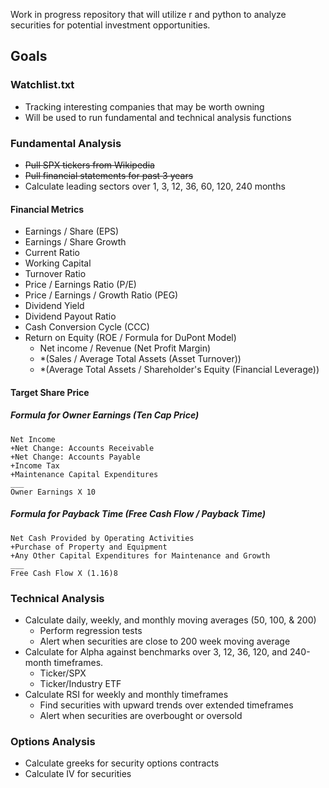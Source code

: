 Work in progress repository that will utilize r and python to analyze securities for potential investment opportunities.

## Goals
### Watchlist.txt
  * Tracking interesting companies that may be worth owning
  * Will be used to run fundamental and technical analysis functions 
### Fundamental Analysis
  * ~~Pull SPX tickers from Wikipedia~~
  * ~~Pull financial statements for past 3 years~~
  * Calculate leading sectors over 1, 3, 12, 36, 60, 120, 240 months
#### Financial Metrics
  * Earnings / Share (EPS)
  * Earnings / Share Growth
  * Current Ratio
  * Working Capital
  * Turnover Ratio
  * Price / Earnings Ratio (P/E)
  * Price / Earnings / Growth Ratio (PEG)
  * Dividend Yield
  * Dividend Payout Ratio
  * Cash Conversion Cycle (CCC)
  * Return on Equity (ROE / Formula for DuPont Model)
    + Net income / Revenue (Net Profit Margin)
    + *(Sales / Average Total Assets (Asset Turnover))
    + *(Average Total Assets / Shareholder's Equity (Financial Leverage))
#### Target Share Price
  ##### Formula for Owner Earnings (Ten Cap Price)
	Net Income
	+Net Change: Accounts Receivable
	+Net Change: Accounts Payable
	+Income Tax
	+Maintenance Capital Expenditures
	___
	Owner Earnings X 10
  ##### Formula for Payback Time (Free Cash Flow / Payback Time)
	Net Cash Provided by Operating Activities
	+Purchase of Property and Equipment
	+Any Other Capital Expenditures for Maintenance and Growth
	___
	Free Cash Flow X (1.16)8
### Technical Analysis
  * Calculate daily, weekly, and monthly moving averages (50, 100, & 200)
  	+ Perform regression tests
	+ Alert when securities are close to 200 week moving average
  * Calculate for Alpha against benchmarks over 3, 12, 36, 120, and 240-month timeframes.
  	+ Ticker/SPX
	+ Ticker/Industry ETF
  * Calculate RSI for weekly and monthly timeframes
	+ Find securities with upward trends over extended timeframes
	+ Alert when securities are overbought or oversold
### Options Analysis
  * Calculate greeks for security options contracts
  * Calculate IV for securities
